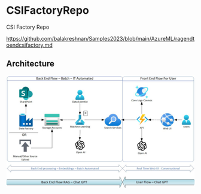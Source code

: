# CSIFactoryRepo
CSI Factory Repo

https://github.com/balakreshnan/Samples2023/blob/main/AzureML/ragendtoendcsifactory.md

## Architecture

![Architecture](https://github.com/balakreshnan/Samples2023/blob/main/AzureML/Images/ragarchsimple1.jpg "Architecture")
